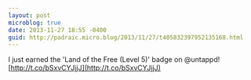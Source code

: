 ```yaml
---
layout: post
microblog: true
date: 2013-11-27 18:55 -0400
guid: http://padraic.micro.blog/2013/11/27/t405832397952135168.html
---
```

I just earned the 'Land of the Free (Level 5)' badge on @untappd! [http://t.co/bSxvCYJjjJ](http://t.co/bSxvCYJjjJ)
